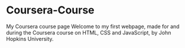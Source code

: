 # Coursera-Course
My Coursera course page
Welcome to my first webpage, made for and during the Coursera course on HTML, CSS and JavaScript, by John Hopkins University.
